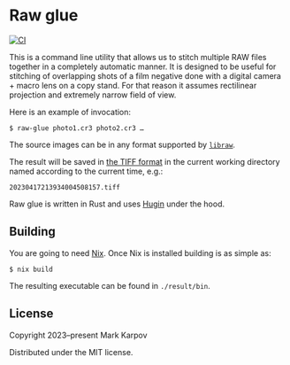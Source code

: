 # Raw glue

[![CI](https://github.com/mrkkrp/raw-glue/actions/workflows/ci.yaml/badge.svg)](https://github.com/mrkkrp/raw-glue/actions/workflows/ci.yaml)

This is a command line utility that allows us to stitch multiple RAW files
together in a completely automatic manner. It is designed to be useful for
stitching of overlapping shots of a film negative done with a digital
camera + macro lens on a copy stand. For that reason it assumes rectilinear
projection and extremely narrow field of view.

Here is an example of invocation:

``` console
$ raw-glue photo1.cr3 photo2.cr3 …
```

The source images can be in any format supported by [`libraw`][libraw].

The result will be saved in [the TIFF format][tiff] in the current working
directory named according to the current time, e.g.:

```
20230417213934004508157.tiff
```

Raw glue is written in Rust and uses [Hugin][hugin] under the hood.

[libraw]: https://www.libraw.org/
[tiff]: https://en.wikipedia.org/wiki/TIFF
[hugin]: https://hugin.sourceforge.io/

## Building

You are going to need [Nix][nix]. Once Nix is installed building is as
simple as:

```console
$ nix build
```

The resulting executable can be found in `./result/bin`.

[nix]: https://nixos.org/

## License

Copyright 2023–present Mark Karpov

Distributed under the MIT license.
